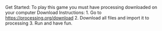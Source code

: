 Get Started:
  To play this game you must have processing downloaded on your computer
    Download Instructions:
    1. Go to https://processing.org/download
    2. Download all files and import it to processing
    3. Run and have fun.

